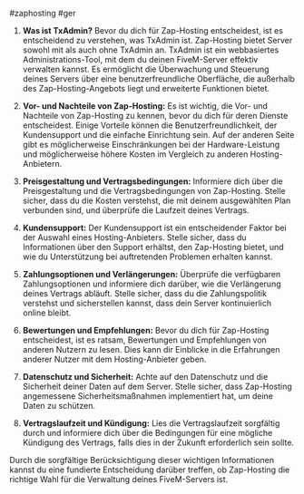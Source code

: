 #zaphosting  #ger
1. **Was ist TxAdmin?**
   Bevor du dich für Zap-Hosting entscheidest, ist es entscheidend zu verstehen, was TxAdmin ist. Zap-Hosting bietet Server sowohl mit als auch ohne TxAdmin an. TxAdmin ist ein webbasiertes Administrations-Tool, mit dem du deinen FiveM-Server effektiv verwalten kannst. Es ermöglicht die Überwachung und Steuerung deines Servers über eine benutzerfreundliche Oberfläche, die außerhalb des Zap-Hosting-Angebots liegt und erweiterte Funktionen bietet.

2. **Vor- und Nachteile von Zap-Hosting:**
   Es ist wichtig, die Vor- und Nachteile von Zap-Hosting zu kennen, bevor du dich für deren Dienste entscheidest. Einige Vorteile können die Benutzerfreundlichkeit, der Kundensupport und die einfache Einrichtung sein. Auf der anderen Seite gibt es möglicherweise Einschränkungen bei der Hardware-Leistung und möglicherweise höhere Kosten im Vergleich zu anderen Hosting-Anbietern.

4. **Preisgestaltung und Vertragsbedingungen:**
   Informiere dich über die Preisgestaltung und die Vertragsbedingungen von Zap-Hosting. Stelle sicher, dass du die Kosten verstehst, die mit deinem ausgewählten Plan verbunden sind, und überprüfe die Laufzeit deines Vertrags.

5. **Kundensupport:**
   Der Kundensupport ist ein entscheidender Faktor bei der Auswahl eines Hosting-Anbieters. Stelle sicher, dass du Informationen über den Support erhältst, den Zap-Hosting bietet, und wie du Unterstützung bei auftretenden Problemen erhalten kannst.

6. **Zahlungsoptionen und Verlängerungen:**
   Überprüfe die verfügbaren Zahlungsoptionen und informiere dich darüber, wie die Verlängerung deines Vertrags abläuft. Stelle sicher, dass du die Zahlungspolitik verstehst und sicherstellen kannst, dass dein Server kontinuierlich online bleibt.

7. **Bewertungen und Empfehlungen:**
   Bevor du dich für Zap-Hosting entscheidest, ist es ratsam, Bewertungen und Empfehlungen von anderen Nutzern zu lesen. Dies kann dir Einblicke in die Erfahrungen anderer Nutzer mit dem Hosting-Anbieter geben.

8. **Datenschutz und Sicherheit:**
   Achte auf den Datenschutz und die Sicherheit deiner Daten auf dem Server. Stelle sicher, dass Zap-Hosting angemessene Sicherheitsmaßnahmen implementiert hat, um deine Daten zu schützen.

9. **Vertragslaufzeit und Kündigung:**
   Lies die Vertragslaufzeit sorgfältig durch und informiere dich über die Bedingungen für eine mögliche Kündigung des Vertrags, falls dies in der Zukunft erforderlich sein sollte.

Durch die sorgfältige Berücksichtigung dieser wichtigen Informationen kannst du eine fundierte Entscheidung darüber treffen, ob Zap-Hosting die richtige Wahl für die Verwaltung deines FiveM-Servers ist.